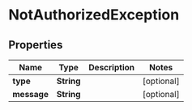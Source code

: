 

# NotAuthorizedException


## Properties

| Name | Type | Description | Notes |
|------------ | ------------- | ------------- | -------------|
|**type** | **String** |  |  [optional] |
|**message** | **String** |  |  [optional] |



